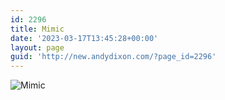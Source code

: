 ```yaml
---
id: 2296
title: Mimic
date: '2023-03-17T13:45:28+00:00'
layout: page
guid: 'http://new.andydixon.com/?page_id=2296'
---
```


![Mimic](https://i0.wp.com/assets.g8x2.ldn.idrivee2-23.com/posters/Mimic%2001.jpg?w=1200&ssl=1 "Mimic")